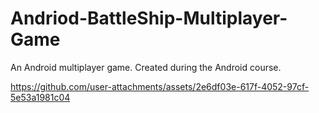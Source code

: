 # Andriod-BattleShip-Multiplayer-Game
An Android multiplayer game. Created during the Android course.


https://github.com/user-attachments/assets/2e6df03e-617f-4052-97cf-5e53a1981c04

